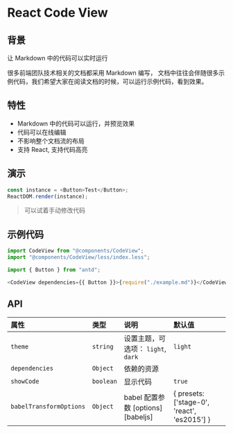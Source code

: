 # React Code View

## 背景

让 Markdown 中的代码可以实时运行

很多前端团队技术相关的文档都采用 Markdown 编写， 文档中往往会伴随很多示例代码，我们希望大家在阅读文档的时候，可以运行示例代码，看到效果。

## 特性

- Markdown 中的代码可以运行，并预览效果
- 代码可以在线编辑
- 不影响整个文档流的布局
- 支持 React, 支持代码高亮

## 演示

<!--start-code-->

```js
const instance = <Button>Test</Button>;
ReactDOM.render(instance);
```

<!--end-code-->

> 可以试着手动修改代码

## 示例代码

```js
import CodeView from "@components/CodeView";
import "@components/CodeView/less/index.less";

import { Button } from "antd";

<CodeView dependencies={{ Button }}>{require("./example.md")}</CodeView>;
```

## API

| 属性                    | 类型      | 说明                               | 默认值                                      |
| :---------------------- | :-------- | :--------------------------------- | :------------------------------------------ |
| `theme`                 | `string`  | 设置主题，可选项： `light`, `dark` | `light`                                     |
| `dependencies`          | `Object`  | 依赖的资源                         |                                             |
| `showCode`              | `boolean` | 显示代码                           | `true`                                      |
| `babelTransformOptions` | `Object`  | babel 配置参数 [options][babeljs]  | { presets: ['stage-0', 'react', 'es2015'] } |
